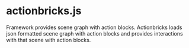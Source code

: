 # actionbricks.js
Framework provides scene graph with action blocks. Actionbricks loads json formatted scene graph with action blocks and provides interactions with that scene with action blocks.
